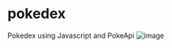 # pokedex
Pokedex using Javascript and PokeApi
![image](https://user-images.githubusercontent.com/33770925/187825778-86769f3a-f350-4ea4-bc88-5bca767152bf.png)

